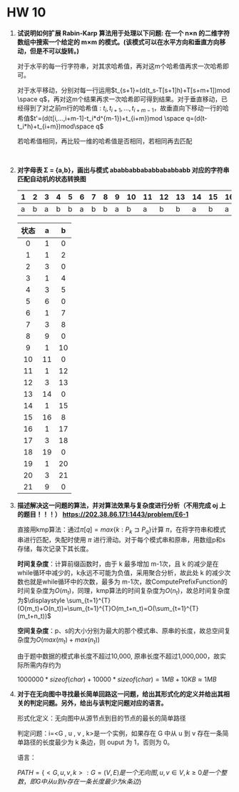 # HW 10



1. **试说明如何扩展 Rabin-Karp 算法用于处理以下问题: 在一个 n×n 的二维字符数组中搜索一个给定的 m×m 的模式。(该模式可以在水平方向和垂直方向移动，但是不可以旋转。)** 

   对于水平的每一行字符串，对其求哈希值，再对这m个哈希值再求一次哈希即可。

   对于水平移动，分别对每一行运用$t_{s+1}=(d(t_s-T[s+1]h)+T[s+m+1])mod \space q$，再对这m个结果再求一次哈希即可得到结果。对于垂直移动，已经得到了对之前m行的哈希值 : $t_i,t_{i+1},...,t_{i+m-1}$，故垂直向下移动一行的哈希值$t'=(d(t[i,...,i+m-1]-t_i*d^{m-1})+t_{i+m})mod \space q=(d(t-t_i*h)+t_{i+m})mod\space q$

   

   若哈希值相同，再比较一维的哈希值是否相同，若相同再去匹配

   ​	

2. **对字母表 Σ = {a,b}，画出与模式 ababbabbababbababbabb 对应的字符串匹配自动机的状态转换图**

   | 1    | 2    | 3    | 4    | 5    | 6    | 7    | 8    | 9    | 10   | 11   | 12   | 13   | 14   | 15   | 16   | 17   | 18   | 19   | 20   | 21   |
   | ---- | ---- | ---- | ---- | ---- | ---- | ---- | ---- | ---- | ---- | ---- | ---- | ---- | ---- | ---- | ---- | ---- | ---- | ---- | ---- | ---- |
   | a    | b    | a    | b    | b    | a    | b    | b    | a    | b    | a    | b    | b    | a    | b    | a    | b    | b    | a    | b    | b    |

   | 状态 |  a   |  b   |
   | :--: | :--: | :--: |
   |  0   |  1   |  0   |
   |  1   |  1   |  2   |
   |  2   |  3   |  0   |
   |  3   |  1   |  4   |
   |  4   |  3   |  5   |
   |  5   |  6   |  0   |
   |  6   |  1   |  7   |
   |  7   |  3   |  8   |
   |  8   |  9   |  0   |
   |  9   |  1   |  10  |
   |  10  |  11  |  0   |
   |  11  |  1   |  12  |
   |  12  |  3   |  13  |
   |  13  |  14  |  0   |
   |  14  |  1   |  15  |
   |  15  |  16  |  8   |
   |  16  |  1   |  17  |
   |  17  |  3   |  18  |
   |  18  |  19  |  0   |
   |  19  |  1   |  20  |
   |  20  |  3   |  21  |
   |  21  |  9   |  0   |

   

3. **描述解决这一问题的算法，并对算法效果与复杂度进行分析（不用完成 oj 上的题目！！！） https://202.38.86.171:1443/problem/E6-1** 

   直接用kmp算法：通过$\pi[q]=max\{k:P_k\sqsupset P_q\}$计算 $\pi$，在将字符串和模式串进行匹配，失配时使用 $\pi$ 进行滑动。对于每个模式串和原串，用数组p和s存储，每次记录下其长度。

   **时间复杂度**：计算前缀函数时，由于 k 最多增加 m-1次，且 k 的减少是在while循环中减少的，k永远不可能为负值，采用聚合分析，故此处 k 的减少次数也就是while循环中的次数，最多为 m-1次，故ComputePrefixFunction的时间复杂度为$O(m_t)$，同理，kmp算法的时间复杂度为$O(n_t)$，故总时间复杂度为$\displaystyle \sum_{t=1}^{T}(O(m_t)+O(n_t))=\sum_{t=1}^{T}O(m_t+n_t)=O(\sum_{t=1}^{T}(m_t+n_t))$

   **空间复杂度**：p、s的大小分别为最大的那个模式串、原串的长度，故总空间复杂度为$O(max(m_t)+max(n_t))$

   由于题中数据的模式串长度不超过10,000, 原串长度不超过1,000,000，故实际所需内存约为

   $1000000*sizeof(char)+10000*sizeof(char)=1MB+10KB\approx 1MB$

   

4. **对于在无向图中寻找最长简单回路这一问题，给出其形式化的定义并给出其相关的判定问题。另外，给出与该判定问题对应的语言。**

   形式化定义：无向图中从源节点到目的节点的最长的简单路径

   判定问题：i=<G , u , v , k>是一个实例，如果存在 G 中从 u 到 v 存在一条简单路径的长度最少为 k 条边，则 ouput 为 1，否则为 0。

   语言：

   $PATH=\{<G,u,v,k> : G=(V,E)是一个无向图,u,v\in V,k\geq 0是一个整数，即G中从u到v存在一条长度最少为k条边\}$

